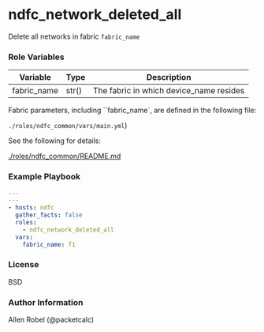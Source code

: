 # ndfc_network_deleted_all

Delete all networks in fabric ``fabric_name``

### Role Variables

Variable        | Type  | Description
----------------|-------|----------------------------------------
fabric_name     | str() | The fabric in which device_name resides

Fabric parameters, including ``fabric_name`, are defined in the following file:

``./roles/ndfc_common/vars/main.yml``)

See the following for details:

[./roles/ndfc_common/README.md](https://github.com/allenrobel/ndfc-roles/tree/master/roles/ndfc_common/README.md)


### Example Playbook

```yaml
---
---
- hosts: ndfc
  gather_facts: false
  roles:
    - ndfc_network_deleted_all
  vars:
    fabric_name: f1
```

### License

BSD

### Author Information

Allen Robel (@packetcalc)
